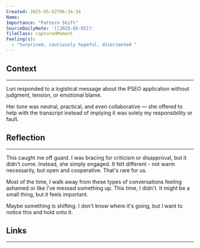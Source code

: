 ```yaml
---
Created: 2025-05-02T06:34:34
Name: 
Importance: "Pattern Shift"
SourceDailyNote: '[[2025-05-02]]'
fileClass: capturedMoment
Feeling(s):
  - "Surprised, cautiously hopeful, disoriented "
---
```

## Context
---
Lori responded to a logistical message about the PSEO application without judgment, tension, or emotional blame.

Her tone was neutral, practical, and even collaborative — she offered to help with the transcript instead of implying it was solely my responsibility or fault.
## Reflection 
---
This caught me off guard. I was bracing for criticism or disapproval, but it didn't come. Instead, she simply engaged. It felt different - not warm necessarily, but open and cooperative. That's rare for us.

Most of the time, I walk away from these types of conversations feeling ashamed or like l've messed something up. This time, I didn't. It might be a small thing, but it feels important.

Maybe something is shifting. I don't know where it's going, but l want to notice this and hold onto it.
## Links
---

